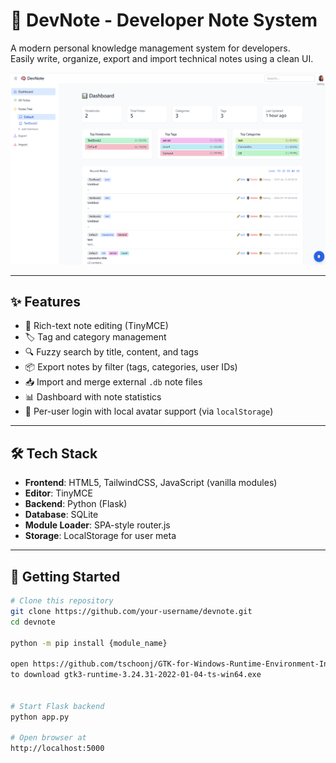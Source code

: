 # 🧠 DevNote - Developer Note System

A modern personal knowledge management system for developers.  
Easily write, organize, export and import technical notes using a clean UI.

![screenshot](./preview.png)

---

## ✨ Features

- 📝 Rich-text note editing (TinyMCE)
- 🏷️ Tag and category management
- 🔍 Fuzzy search by title, content, and tags
- 📦 Export notes by filter (tags, categories, user IDs)
- 📥 Import and merge external `.db` note files
- 📊 Dashboard with note statistics
- 👤 Per-user login with local avatar support (via `localStorage`)

---

## 🛠️ Tech Stack

- **Frontend**: HTML5, TailwindCSS, JavaScript (vanilla modules)
- **Editor**: TinyMCE
- **Backend**: Python (Flask)
- **Database**: SQLite
- **Module Loader**: SPA-style router.js
- **Storage**: LocalStorage for user meta

---

## 🚀 Getting Started

```bash
# Clone this repository
git clone https://github.com/your-username/devnote.git
cd devnote

python -m pip install {module_name}

open https://github.com/tschoonj/GTK-for-Windows-Runtime-Environment-Installer/releases
to download gtk3-runtime-3.24.31-2022-01-04-ts-win64.exe


# Start Flask backend
python app.py

# Open browser at
http://localhost:5000
